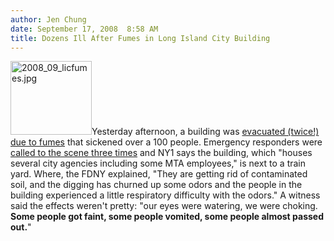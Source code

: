 ```yaml
---
author: Jen Chung
date: September 17, 2008  8:58 AM
title: Dozens Ill After Fumes in Long Island City Building
---
```


<p><img alt="2008_09_licfumes.jpg" src="https://web.archive.org/web/20111117124243im_/http://gothamist.com/attachments/jen/2008_09_licfumes.jpg" width="130" height="118" class="right">Yesterday afternoon, a building was <a href="https://web.archive.org/web/20111117124243/http://www.ny1.com/content/top_stories/85906/fumes-sicken-more-than-100-queens-residents/Default.aspx">evacuated (twice!) due to fumes</a> that sickened over a 100 people. Emergency responders were <a href="https://web.archive.org/web/20111117124243/http://abclocal.go.com/wabc/story?section=news/local&amp;id=6395143">called to the scene three times</a> and NY1 says the building, which &quot;houses several city agencies including some MTA employees,&quot; is next to a train yard.  Where, the FDNY explained, &quot;They are getting rid of contaminated soil, and the digging has churned up some odors and the people in the building experienced a little respiratory difficulty with the odors.&quot;  A witness said the effects weren&apos;t pretty: &quot;our eyes were watering, we were choking. <strong>Some people got faint, some people vomited, some people almost passed out.</strong>&quot;</p>